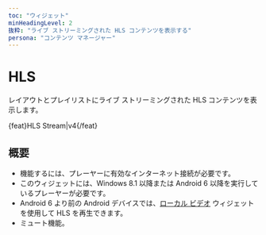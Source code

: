 ```yaml
---
toc: "ウィジェット"
minHeadingLevel: 2
抜粋: "ライブ ストリーミングされた HLS コンテンツを表示する"
persona: "コンテンツ マネージャー"
---
```


# HLS

レイアウトとプレイリストにライブ ストリーミングされた HLS コンテンツを表示します。

{feat}HLS Stream|v4{/feat}

## 概要

- 機能するには、プレーヤーに有効なインターネット接続が必要です。
- このウィジェットには、Windows 8.1 以降または Android 6 以降を実行しているプレーヤーが必要です。
- Android 6 より前の Android デバイスでは、[ローカル ビデオ](media_module_localvideo.html) ウィジェットを使用して HLS を再生できます。
- ミュート機能。

